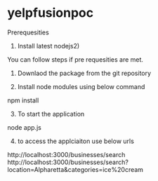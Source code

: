 # yelpfusionpoc

Prerequesities

1) Install latest nodejs2) 

You can follow steps if pre requesities are met.

1) Downlaod the package from the git repository

2) Install node modules using below command

npm install

3) To start the application

node app.js

4) to access the applciaiton use below urls

http://localhost:3000/businesses/search
http://localhost:3000/businesses/search?location=Alpharetta&categories=ice%20cream


